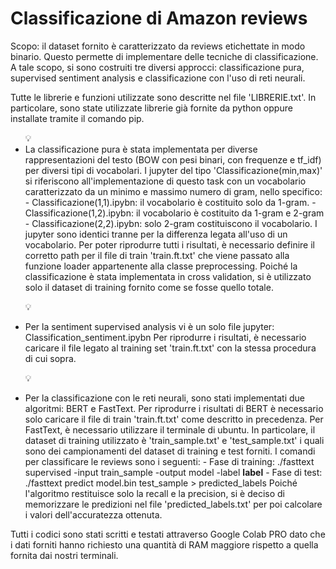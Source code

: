 
# Classificazione di Amazon reviews 

Scopo: il dataset fornito è caratterizzato da reviews etichettate in modo binario. Questo permette di
implementare delle tecniche di classificazione. 
A tale scopo, si sono costruiti tre diversi approcci: classificazione pura, supervised sentiment analysis
e classificazione con l'uso di reti neurali.

Tutte le librerie e funzioni utilizzate sono descritte nel file 'LIBRERIE.txt'. In particolare, sono
state utilizzate librerie già fornite da python oppure installate tramite il comando pip.

<ul>
💡 <li>La classificazione pura è stata implementata per diverse rappresentazioni del testo (BOW con pesi
   binari, con frequenze e tf_idf) per diversi tipi di vocabolari. I jupyter del tipo 'Classificazione(min,max)'
   si riferiscono all'implementazione di questo task con un vocabolario caratterizzato da un minimo
   e massimo numero di gram, nello specifico:
	- Classificazione(1,1).ipybn: il vocabolario è costituito solo da 1-gram.
	- Classificazione(1,2).ipybn: il vocabolario è costituito da 1-gram e 2-gram
	- Classificazione(2,2).ipybn: solo 2-gram costituiscono il vocabolario.
   I jupyter sono identici tranne per la differenza legata all'uso di un vocabolario.
   Per poter riprodurre tutti i risultati, è necessario definire il corretto path per il file di train 'train.ft.txt' che
   viene passato alla funzione loader appartenente alla classe preprocessing.
   Poiché la classificazione è stata implementata in cross validation, si è utilizzato solo il dataset di training fornito come se fosse quello totale.</li>

💡 <li>Per la sentiment supervised analysis vi è un solo file jupyter: Classification_sentiment.ipybn
   Per riprodurre i risultati, è necessario caricare il file legato al training set 'train.ft.txt' con la stessa procedura di cui sopra.</li>

💡 <li>Per la classificazione con le reti neurali, sono stati implementati due algoritmi: BERT e FastText.
   Per riprodurre i risultati di BERT è necessario solo caricare il file di train 'train.ft.txt' come descritto in precedenza.
   Per FastText, è necessario utilizzare il terminale di ubuntu. In particolare, il dataset di training
   utilizzato è 'train_sample.txt' e 'test_sample.txt' i quali sono dei campionamenti del dataset di training e test forniti.
   I comandi per classificare le reviews sono i seguenti:
	- Fase di training: ./fasttext supervised -input train_sample -output model -label __label__
	- Fase di test: ./fasttext predict model.bin test_sample > predicted_labels
   Poiché l'algoritmo restituisce solo la recall e la precision, si è deciso di memorizzare le predizioni nel file 'predicted_labels.txt'
   per poi calcolare i valori dell'accuratezza ottenuta. </li>
</ul>
Tutti i codici sono stati scritti e testati attraverso Google Colab PRO dato che i dati forniti hanno richiesto 
una quantità di RAM maggiore rispetto a quella fornita dai nostri terminali.
